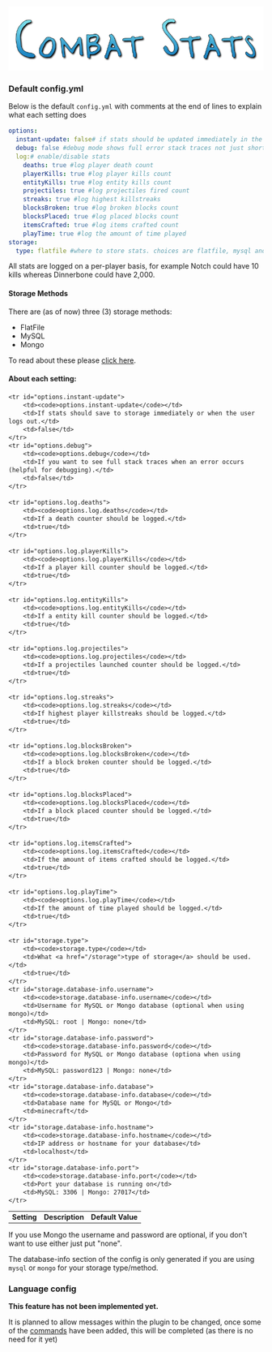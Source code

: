 <span id="top">![/assets/logo1.png](/assets/logo1.png)</span>
### <span id="config">Default config.yml</span>
Below is the default <code>config.yml</code> with comments at the end of lines to explain what each setting does
```yml
options:
  instant-update: false# if stats should be updated immediately in the storage or when the player logs out
  debug: false #debug mode shows full error stack traces not just short versions
  log:# enable/disable stats
    deaths: true #log player death count
    playerKills: true #log player kills count
    entityKills: true #log entity kills count
    projectiles: true #log projectiles fired count
    streaks: true #log highest killstreaks
    blocksBroken: true #log broken blocks count
    blocksPlaced: true #log placed blocks count
    itemsCrafted: true #log items crafted count
    playTime: true #log the amount of time played
storage:
  type: flatfile #where to store stats. choices are flatfile, mysql and mongo
```
All stats are logged on a per-player basis, for example Notch could have 10 kills whereas Dinnerbone could have 2,000.

#### Storage Methods
There are (as of now) three (3) storage methods:
- FlatFile
- MySQL
- Mongo

To read about these please [click here](/storage).

#### About each setting:
<table class="table table-bordered table-striped">
    <tr style="font-weight:bold;text-align:center">
        <td>Setting</td>
        <td>Description</td>
        <td>Default Value</td>
    </tr>

    <tr id="options.instant-update">
        <td><code>options.instant-update</code></td>
        <td>If stats should save to storage immediately or when the user logs out.</td>
        <td>false</td>
    </tr>
    <tr id="options.debug">
        <td><code>options.debug</code></td>
        <td>If you want to see full stack traces when an error occurs (helpful for debugging).</td>
        <td>false</td>
    </tr>
    
    <tr id="options.log.deaths">
        <td><code>options.log.deaths</code></td>
        <td>If a death counter should be logged.</td>
        <td>true</td>
    </tr>
    
    <tr id="options.log.playerKills">
        <td><code>options.log.playerKills</code></td>
        <td>If a player kill counter should be logged.</td>
        <td>true</td>
    </tr>
    
    <tr id="options.log.entityKills">
        <td><code>options.log.entityKills</code></td>
        <td>If a entity kill counter should be logged.</td>
        <td>true</td>
    </tr>
    
    <tr id="options.log.projectiles">
        <td><code>options.log.projectiles</code></td>
        <td>If a projectiles launched counter should be logged.</td>
        <td>true</td>
    </tr>
    
    <tr id="options.log.streaks">
        <td><code>options.log.streaks</code></td>
        <td>If highest player killstreaks should be logged.</td>
        <td>true</td>
    </tr>
    
    <tr id="options.log.blocksBroken">
        <td><code>options.log.blocksBroken</code></td>
        <td>If a block broken counter should be logged.</td>
        <td>true</td>
    </tr>
    
    <tr id="options.log.blocksPlaced">
        <td><code>options.log.blocksPlaced</code></td>
        <td>If a block placed counter should be logged.</td>
        <td>true</td>
    </tr>
    
    <tr id="options.log.itemsCrafted">
        <td><code>options.log.itemsCrafted</code></td>
        <td>If the amount of items crafted should be logged.</td>
        <td>true</td>
    </tr>
    
    <tr id="options.log.playTime">
        <td><code>options.log.playTime</code></td>
        <td>If the amount of time played should be logged.</td>
        <td>true</td>
    </tr>
    
    <tr id="storage.type">
        <td><code>storage.type</code></td>
        <td>What <a href="/storage">type of storage</a> should be used.</td>
        <td>true</td>
    </tr>
    <tr id="storage.database-info.username">
        <td><code>storage.database-info.username</code></td>
        <td>Username for MySQL or Mongo database (optional when using mongo)</td>
        <td>MySQL: root | Mongo: none</td>
    </tr>
    <tr id="storage.database-info.password">
        <td><code>storage.database-info.password</code></td>
        <td>Password for MySQL or Mongo database (optiona when using mongo)</td>
        <td>MySQL: password123 | Mongo: none</td>
    </tr>
    <tr id="storage.database-info.database">
        <td><code>storage.database-info.database</code></td>
        <td>Database name for MySQL or Mongo</td>
        <td>minecraft</td>
    </tr>
    <tr id="storage.database-info.hostname">
        <td><code>storage.database-info.hostname</code></td>
        <td>IP address or hostname for your database</td>
        <td>localhost</td>
    </tr>
    <tr id="storage.database-info.port">
        <td><code>storage.database-info.port</code></td>
        <td>Port your database is running on</td>
        <td>MySQL: 3306 | Mongo: 27017</td>
    </tr>
</table>
If you use Mongo the username and password are optional, if you don't want to use either just put "none".

The database-info section of the config is only generated if you are using <code>mysql</code> or <code>mongo</code> for your storage type/method.

### <span id="lang">Language config</span>
**This feature has not been implemented yet.**

It is planned to allow messages within the plugin to be changed, once some of the [commands](/commands) have been added, this will be completed (as there is no need for it yet)